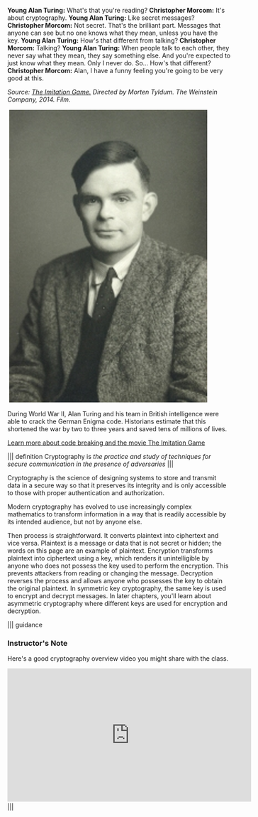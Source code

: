 
**Young Alan Turing:** What's that you're reading?
**Christopher Morcom:** It's about cryptography.
**Young Alan Turing:** Like secret messages?
**Christopher Morcom:** Not secret. That's the brilliant part. Messages that anyone can see but no one knows what they mean, unless you have the key.
**Young Alan Turing:** How's that different from talking?
**Christopher Morcom:** Talking?
**Young Alan Turing:** When people talk to each other, they never say what they mean, they say something else. And you're expected to just know what they mean. Only I never do. So... How's that different?
**Christopher Morcom:** Alan, I have a funny feeling you're going to be very good at this.

*Source: <u>The Imitation Game.</u> Directed by Morten Tyldum. The Weinstein Company, 2014. Film.*

![.guides/img/Turing](.guides/img/Turing.PNG)


During World War II, Alan Turing and his team in British intelligence were able to crack the German Enigma code.  Historians estimate that this shortened the war by two to three years and saved tens of millions of lives. 

[Learn more about code breaking and the movie The Imitation Game](http://www.newsweek.com/2014/12/12/imitation-game-sparks-new-wave-code-breakers-289170.htm)  

||| definition 
 Cryptography is *the practice and study of techniques for secure communication in the presence of adversaries* 
|||

Cryptography is the science of designing systems to store and transmit data in a secure way so that it preserves its integrity and is only accessible to those with proper authentication and authorization.

Modern cryptography has evolved to use increasingly complex mathematics to transform information in a way that is readily accessible by its intended audience, but not by anyone else.

Then process is straightforward. It converts plaintext into ciphertext and vice versa. Plaintext is a message or data that is not secret or hidden; the words on this page are an example of plaintext. Encryption transforms plaintext into ciphertext using a key, which renders it unintelligible by anyone who does not possess the key used to perform the encryption. This prevents attackers from reading or changing the message. Decryption reverses the process and allows anyone who possesses the key to obtain the original plaintext. In symmetric key cryptography, the same key is used to encrypt and decrypt messages. In later chapters, you'll learn about asymmetric cryptography where different keys are used for encryption and decryption. 

||| guidance
### Instructor's Note
Here's a good cryptography overview video you might share with the class. 

<iframe width="550" height="300" src="https://www.youtube.com/embed/-yFZGF8FHSg" frameborder="0" allowfullscreen></iframe>
|||






